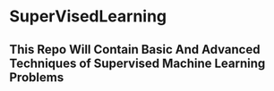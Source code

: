 # SuperVisedLearning
## This Repo Will Contain Basic And Advanced Techniques of Supervised Machine Learning Problems


